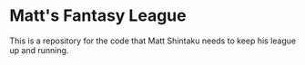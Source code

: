 # Matt's Fantasy League
This is a repository for the code that Matt Shintaku needs to keep his league up and running.
